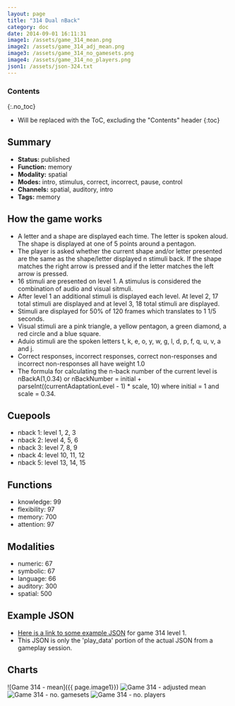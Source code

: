 ```yaml
---
layout: page
title: "314 Dual nBack"
category: doc
date: 2014-09-01 16:11:31
image1: /assets/game_314_mean.png
image2: /assets/game_314_adj_mean.png
image3: /assets/game_314_no_gamesets.png
image4: /assets/game_314_no_players.png
json1: /assets/json-324.txt
---
```


### Contents
{:.no_toc}

* Will be replaced with the ToC, excluding the "Contents" header
{:toc}

## Summary
<p>
<ul>
<li><strong>Status:</strong> published</li>
<li><strong>Function:</strong> memory</li>
<li><strong>Modality:</strong> spatial</li>
<li><strong>Modes:</strong> intro, stimulus, correct, incorrect, pause, control</li>
<li><strong>Channels:</strong> spatial, auditory, intro</li>
<li><strong>Tags:</strong> memory</li>
</ul>
</p>

## How the game works
<p>
<ul>
<li>A letter and a shape are displayed each time. The letter is spoken aloud. The shape is displayed at one of 5 points around a pentagon.</li>
<li>The player is asked whether the current shape and/or letter presented are the same as the shape/letter displayed n stimuli back. If the shape matches the right arrow is pressed and if the letter matches the left arrow is pressed.</li>
<li>16 stimuli are presented on level 1. A stimulus is considered the combination of audio and visual sitmuli.</li>
<li>After level 1 an additional stimuli is displayed each level. At level 2, 17 total stimuli are displayed and at level 3, 18 total stimuli are displayed.</li>
<li>Stimuli are displayed for 50% of 120 frames which translates to 1 1/5 seconds.</li>
<li>Visual stimuli are a pink triangle, a yellow pentagon, a green diamond, a red circle and a blue square.</li>
<li>Aduio stimuli are the spoken letters t, k, e, o, y, w, g, l, d, p, f, q, u, v, a and j.</li>
<li>Correct responses, incorrect responses, correct non-responses and incorrect non-responses all have weight 1.0</li>
<li>The formula for calculating the n-back number of the current level is nBackA(1,0.34) or nBackNumber = initial + parseInt((currentAdaptationLevel - 1) * scale, 10) where initial = 1 and scale = 0.34.</li>
</ul>
</p>

## Cuepools
<p>
<ul>
<li>nback 1: level 1, 2, 3</li>
<li>nback 2: level 4, 5, 6</li>
<li>nback 3: level 7, 8, 9</li>
<li>nback 4: level 10, 11, 12</li>
<li>nback 5: level 13, 14, 15</li>
</ul>
</p>

## Functions
<p>
<ul>
<li>knowledge: 99</li>
<li>flexibility: 97</li>
<li>memory: 700</li>
<li>attention: 97</li>
</ul>
</p>

## Modalities
<p>
<ul>
<li>numeric: 67</li>
<li>symbolic: 67</li>
<li>language: 66</li>
<li>auditory: 300</li>
<li>spatial: 500</li>
</ul>
</p>

## Example JSON
<p>
<ul>
<li><a href="{{ page.json1 }}">Here is a link to some example JSON</a> for game 314 level 1.</li>
<li>This JSON is only the 'play_data' portion of the actual JSON from a gameplay session.</li>
</ul>
</p>

## Charts
![Game 314 - mean]({{ page.image1}})
![Game 314 - adjusted mean]({{page.image2}})
![Game 314 - no. gamesets]({{page.image3}})
![Game 314 - no. players]({{page.image4}})

